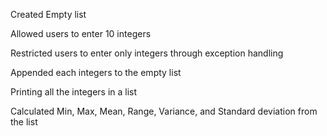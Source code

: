 Created Empty list

Allowed users to enter 10 integers

Restricted users to enter only integers through exception handling

Appended each integers to the empty list

Printing all the integers in a list

Calculated Min, Max, Mean, Range, Variance, and Standard deviation from the list

